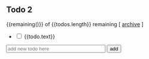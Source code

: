 <!DOCTYPE html>
<html ng-app>
  <head>
    <link rel="stylesheet" href="/css/site.css">
  </head>
  <body>
    <h2>Todo 2</h2>
    <div ng-controller="TodoCtrl">
      <span>{{remaining()}} of {{todos.length}} remaining</span>
      [ <a href="" ng-click="archive()">archive</a> ]
      <ul class="unstyled">
        <li ng-repeat="todo in todos">
          <input type="checkbox" ng-model="todo.done">
          <span class="done-{{todo.done}}">{{todo.text}}</span>
        </li>
      </ul>
      <form ng-submit="addTodo()">
        <input type="text" ng-model="todoText"  size="30"
               placeholder="add new todo here">
        <input class="btn-primary" type="submit" value="add">
      </form>
    </div>
    <script src="https://ajax.googleapis.com/ajax/libs/angularjs/1.0.7/angular.min.js"></script>
    <script src="/js/app.js"></script>
  </body>
</html>